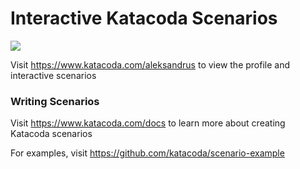 # Interactive Katacoda Scenarios

[![](http://shields.katacoda.com/katacoda/aleksandrus/count.svg)](https://www.katacoda.com/aleksandrus "Get your profile on Katacoda.com")

Visit https://www.katacoda.com/aleksandrus to view the profile and interactive scenarios

### Writing Scenarios
Visit https://www.katacoda.com/docs to learn more about creating Katacoda scenarios

For examples, visit https://github.com/katacoda/scenario-example

